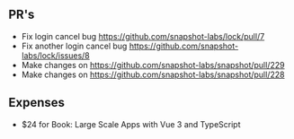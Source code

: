 ## PR's
- Fix login cancel bug https://github.com/snapshot-labs/lock/pull/7
- Fix another login cancel bug https://github.com/snapshot-labs/lock/issues/8
- Make changes on https://github.com/snapshot-labs/snapshot/pull/229
- Make changes on https://github.com/snapshot-labs/snapshot/pull/228


## Expenses
- $24 for Book: Large Scale Apps with Vue 3 and TypeScript
